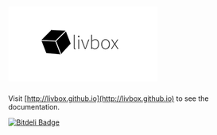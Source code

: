 # [![LivBox - File System Manager](public/assets/img/livbox-dark.png)](http://livbox.github.io)

Visit [http://livbox.github.io](http://livbox.github.io) to see the documentation.

[![Bitdeli Badge](https://d2weczhvl823v0.cloudfront.net/chrisenytc/livbox/trend.png)](https://bitdeli.com/free "Bitdeli Badge")